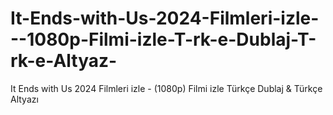 # It-Ends-with-Us-2024-Filmleri-izle---1080p-Filmi-izle-T-rk-e-Dublaj-T-rk-e-Altyaz-
It Ends with Us 2024 Filmleri izle - (1080p) Filmi izle Türkçe Dublaj &amp; Türkçe Altyazı
